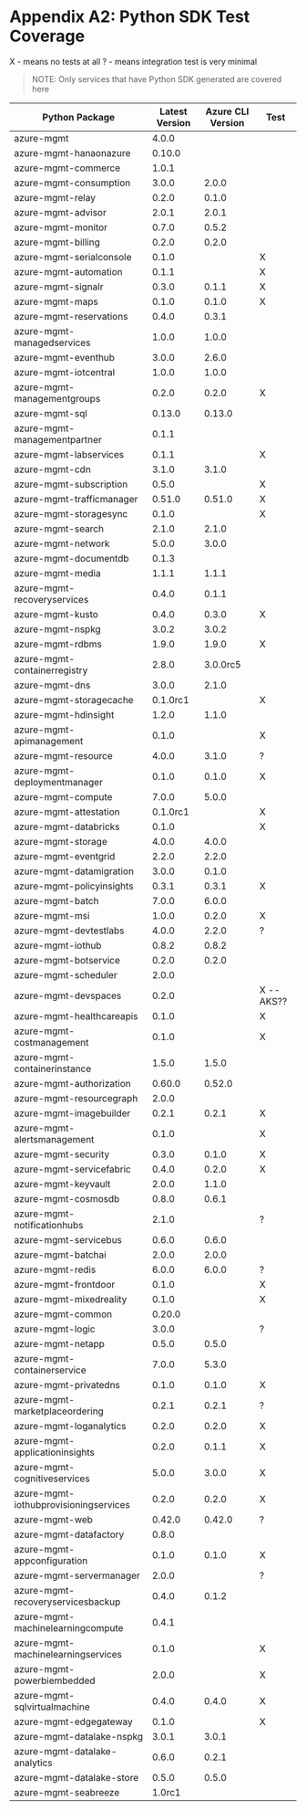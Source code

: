 # Appendix A2: Python SDK Test Coverage

X - means no tests at all
? - means integration test is very minimal

>NOTE: Only services that have Python SDK generated are covered here

|Python Package|Latest Version|Azure CLI Version|Test|
|--------------|--------------|-----------------|----|
|azure-mgmt|4.0.0||
|azure-mgmt-hanaonazure|0.10.0||
|azure-mgmt-commerce|1.0.1|||?|
|azure-mgmt-consumption|3.0.0|2.0.0|
|azure-mgmt-relay|0.2.0|0.1.0|
|azure-mgmt-advisor|2.0.1|2.0.1|
|azure-mgmt-monitor|0.7.0|0.5.2|
|azure-mgmt-billing|0.2.0|0.2.0|
|azure-mgmt-serialconsole|0.1.0||X|
|azure-mgmt-automation|0.1.1||X|
|azure-mgmt-signalr|0.3.0|0.1.1|X|
|azure-mgmt-maps|0.1.0|0.1.0|X|
|azure-mgmt-reservations|0.4.0|0.3.1|
|azure-mgmt-managedservices|1.0.0|1.0.0|
|azure-mgmt-eventhub|3.0.0|2.6.0|
|azure-mgmt-iotcentral|1.0.0|1.0.0|
|azure-mgmt-managementgroups|0.2.0|0.2.0|X|
|azure-mgmt-sql|0.13.0|0.13.0|
|azure-mgmt-managementpartner|0.1.1||
|azure-mgmt-labservices|0.1.1||X|
|azure-mgmt-cdn|3.1.0|3.1.0||?|
|azure-mgmt-subscription|0.5.0||X|
|azure-mgmt-trafficmanager|0.51.0|0.51.0|X|
|azure-mgmt-storagesync|0.1.0||X|
|azure-mgmt-search|2.1.0|2.1.0|
|azure-mgmt-network|5.0.0|3.0.0|
|azure-mgmt-documentdb|0.1.3||
|azure-mgmt-media|1.1.1|1.1.1|
|azure-mgmt-recoveryservices|0.4.0|0.1.1|
|azure-mgmt-kusto|0.4.0|0.3.0|X|
|azure-mgmt-nspkg|3.0.2|3.0.2|
|azure-mgmt-rdbms|1.9.0|1.9.0|X|
|azure-mgmt-containerregistry|2.8.0|3.0.0rc5|
|azure-mgmt-dns|3.0.0|2.1.0|
|azure-mgmt-storagecache|0.1.0rc1||X|
|azure-mgmt-hdinsight|1.2.0|1.1.0|
|azure-mgmt-apimanagement|0.1.0||X|
|azure-mgmt-resource|4.0.0|3.1.0|?|
|azure-mgmt-deploymentmanager|0.1.0|0.1.0|X|
|azure-mgmt-compute|7.0.0|5.0.0|
|azure-mgmt-attestation|0.1.0rc1||X|
|azure-mgmt-databricks|0.1.0||X|
|azure-mgmt-storage|4.0.0|4.0.0|
|azure-mgmt-eventgrid|2.2.0|2.2.0|
|azure-mgmt-datamigration|3.0.0|0.1.0|
|azure-mgmt-policyinsights|0.3.1|0.3.1|X|
|azure-mgmt-batch|7.0.0|6.0.0|
|azure-mgmt-msi|1.0.0|0.2.0|X|
|azure-mgmt-devtestlabs|4.0.0|2.2.0|?|
|azure-mgmt-iothub|0.8.2|0.8.2|
|azure-mgmt-botservice|0.2.0|0.2.0|
|azure-mgmt-scheduler|2.0.0||
|azure-mgmt-devspaces|0.2.0||X -- AKS??|
|azure-mgmt-healthcareapis|0.1.0||X|
|azure-mgmt-costmanagement|0.1.0||X|
|azure-mgmt-containerinstance|1.5.0|1.5.0|
|azure-mgmt-authorization|0.60.0|0.52.0|
|azure-mgmt-resourcegraph|2.0.0||
|azure-mgmt-imagebuilder|0.2.1|0.2.1|X|
|azure-mgmt-alertsmanagement|0.1.0||X|
|azure-mgmt-security|0.3.0|0.1.0|X|
|azure-mgmt-servicefabric|0.4.0|0.2.0|X|
|azure-mgmt-keyvault|2.0.0|1.1.0|
|azure-mgmt-cosmosdb|0.8.0|0.6.1|
|azure-mgmt-notificationhubs|2.1.0||?|
|azure-mgmt-servicebus|0.6.0|0.6.0|
|azure-mgmt-batchai|2.0.0|2.0.0|
|azure-mgmt-redis|6.0.0|6.0.0|?|
|azure-mgmt-frontdoor|0.1.0||X|
|azure-mgmt-mixedreality|0.1.0||X|
|azure-mgmt-common|0.20.0||
|azure-mgmt-logic|3.0.0||?|
|azure-mgmt-netapp|0.5.0|0.5.0|
|azure-mgmt-containerservice|7.0.0|5.3.0|
|azure-mgmt-privatedns|0.1.0|0.1.0|X|
|azure-mgmt-marketplaceordering|0.2.1|0.2.1|?|
|azure-mgmt-loganalytics|0.2.0|0.2.0|X|
|azure-mgmt-applicationinsights|0.2.0|0.1.1|X|
|azure-mgmt-cognitiveservices|5.0.0|3.0.0|X|
|azure-mgmt-iothubprovisioningservices|0.2.0|0.2.0|X|
|azure-mgmt-web|0.42.0|0.42.0|?|
|azure-mgmt-datafactory|0.8.0||
|azure-mgmt-appconfiguration|0.1.0|0.1.0|X|
|azure-mgmt-servermanager|2.0.0||?|
|azure-mgmt-recoveryservicesbackup|0.4.0|0.1.2|
|azure-mgmt-machinelearningcompute|0.4.1||
|azure-mgmt-machinelearningservices|0.1.0||X|
|azure-mgmt-powerbiembedded|2.0.0||X|
|azure-mgmt-sqlvirtualmachine|0.4.0|0.4.0|X|
|azure-mgmt-edgegateway|0.1.0||X|
|azure-mgmt-datalake-nspkg|3.0.1|3.0.1|
|azure-mgmt-datalake-analytics|0.6.0|0.2.1|
|azure-mgmt-datalake-store|0.5.0|0.5.0|
|azure-mgmt-seabreeze|1.0rc1||

